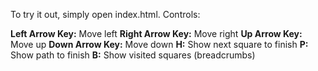 To try it out, simply open index.html. Controls:

**Left Arrow Key:** Move left
**Right Arrow Key:** Move right
**Up Arrow Key:** Move up
**Down Arrow Key:** Move down
**H:** Show next square to finish
**P:** Show path to finish
**B:** Show visited squares (breadcrumbs)
